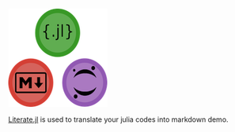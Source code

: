 ![Literate](assets/literate.png)

[Literate.jl](https://github.com/fredrikekre/Literate.jl) is used to translate your julia codes into
markdown demo.
